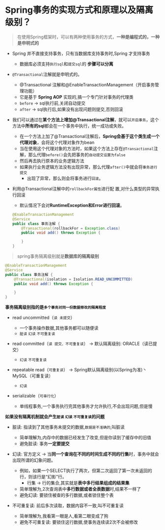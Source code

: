 # Spring事务的实现⽅式和原理以及隔离级别？

>  在使⽤Spring框架时，可以有两种使⽤事务的⽅式，**⼀种是编程式的，⼀种是申明式的**

- Spring 并不直接支持事务，只有当数据库支持事务时,Spring 才支持事务
  - 数据库必须支持`执行sql`和`提交sql`的 **步骤可以分离**

- `@Transactional`注解就是申明式的。
  - @Transactional 注解和@EnableTransactionManagement（开启事务管理功能）
  - 它是基于 **Spring AOP** 实现的,搞一个专门针对事务的代理类
  - `before` -> sql执行前,关闭⾃动提交
  - `after` -> sql执行后,如果没有出现问题则提交,否则回滚

- 我们可以通过在**某个⽅法上增加@Transactional注解**，就可以`开启事务`，这个⽅法中**所有的sql**都会在⼀个事务中执⾏，统⼀成功或失败。 
  - 在⼀个⽅法上加了@Transactional注解后，**Spring会基于这个类⽣成⼀个代理对象**，会将这个代理对象作为bean
  - 当在使⽤这个代理对象的⽅法时，如果这个⽅法上存在`@Transactional`注解，那么代理`before()`会先把事务的`⾃动提交设置为false`
  - 然后再去执⾏原本的业务逻辑⽅法
  - 如果执⾏业务逻辑⽅法没有出现异常，那么代理`after()`中就会将`事务进⾏提交`
    - 出现了异常，那么则会将事务进⾏`回滚`。 

- 利⽤@Transactional注解中的`rollbackFor属性`进⾏配 置,对什么类型的异常执行回滚

  - 默认情况下会对**RuntimeException和Error进⾏回滚**。

  ```java
  @EnableTransactionManagement
  @Service
  public class 事务注解 {
      @Transactional(rollbackFor = Exception.class)
      public void add() throws Exception {
  
      }
  }
  ```

> spring事务隔离级别就是**数据库的隔离级别**

```java
@EnableTransactionManagement
@Service
public class 事务注解 {
    @Transactional(isolation = Isolation.READ_UNCOMMITTED)
    public void add() throws Exception {

    }
}
```

**事务隔离级别指的是`多个事务对同一份数据修改的隔离程度`**

- read uncommitted（`读 未提交`） 
  - 一个事务操作数据,其他事务都可以随便读
  - `脏读` `幻读` `不可重复读`

- read committed（`读 提交、不可重复读`）  -> 默认隔离级别: ORACLE（读已提交）
  - `幻读` `不可重复读`

- repeatable read（`可重复读`）  -> Spring默认隔离级别(以Spring为准)丶 MySQL（可重复读）
  - `幻读`

- serializable（`可串⾏化`） 
  - 单线程事务,一个事务执行完其他事务才允许执行,不会出现问题,但是慢

**如果没有隔离机制就会产生`脏读` `幻读` `不可重复读`的问题**

- 脏读: 指读到了其他事务未提交的数据,`数据是不准确的`,叫脏读
  - 简单理解为,内存中的数据已经发生了改变,但是你读到了缓存中的旧值
  - 避免脏读: 事务**一定要提交**

- 幻读: 官方定义 -> 当**同一个查询在不同的时间生成不同的行集**时，事务中就会出现所谓的幻象问题。
  - 例如，如果一个SELECT执行了两次，但第二次返回了第一次未返回的行，则该行是“幻影”行。
    - 行集 -> 行的集合,其实就是**表中多行结果组成的结果集**
  - 简单理解为,2次查询表中**多行数据或者全表数据**时,结果不一样了
  - 避免幻读: 要锁住被查的多行数据,或者锁住整个表

- 不可重复读: 前后多次读取，数据内容不一致,叫不可重复读
  - 简单理解为,我看第一眼是人,看第二眼变成了狗
  - 避免不可重复读: 要锁住这行数据,使事务连续读2次不会被修改

